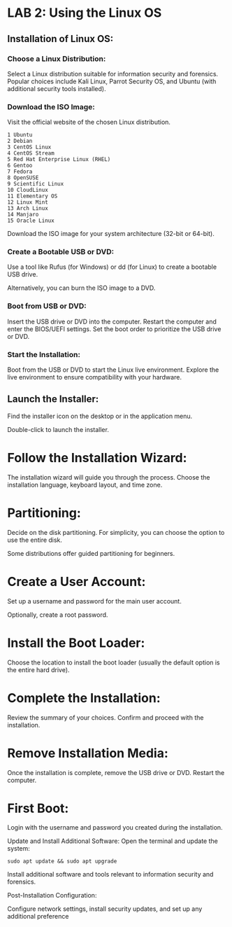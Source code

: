 # LAB 2: Using the Linux OS

 <h2> Installation of Linux OS: </h2>

 <h3> Choose a Linux Distribution: </h3> 
 
Select a Linux distribution suitable for information security and forensics. Popular choices include Kali Linux, Parrot Security OS, and Ubuntu (with additional security tools installed).

<h3>Download the ISO Image:</h3> 

Visit the official website of the chosen Linux distribution.
```
1 Ubuntu
2 Debian
3 CentOS Linux
4 CentOS Stream
5 Red Hat Enterprise Linux (RHEL)
6 Gentoo
7 Fedora
8 OpenSUSE
9 Scientific Linux
10 CloudLinux
11 Elementary OS
12 Linux Mint
13 Arch Linux
14 Manjaro
15 Oracle Linux 
```

Download the ISO image for your system architecture (32-bit or 64-bit).

<h3>Create a Bootable USB or DVD:</h3> 

Use a tool like Rufus (for Windows) or dd (for Linux) to create a bootable USB drive.

Alternatively, you can burn the ISO image to a DVD.

<h3>Boot from USB or DVD:</h3> 

Insert the USB drive or DVD into the computer. Restart the computer and enter the BIOS/UEFI settings. Set the boot order to prioritize the USB drive or DVD.

<h3>Start the Installation:</h3> 

Boot from the USB or DVD to start the Linux live environment. Explore the live environment to ensure compatibility with your hardware.

<h2> Launch the Installer:</h2>

Find the installer icon on the desktop or in the application menu.

Double-click to launch the installer.

# Follow the Installation Wizard:
The installation wizard will guide you through the process.
Choose the installation language, keyboard layout, and time zone.

# Partitioning:

Decide on the disk partitioning. For simplicity, you can choose the option to use the entire disk.

Some distributions offer guided partitioning for beginners.

# Create a User Account:

Set up a username and password for the main user account.

Optionally, create a root password.

# Install the Boot Loader:

Choose the location to install the boot loader (usually the default option is the entire hard drive).

# Complete the Installation:

Review the summary of your choices. Confirm and proceed with the installation.

# Remove Installation Media:

Once the installation is complete, remove the USB drive or DVD. Restart the computer.

# First Boot:

Login with the username and password you created during the installation.

Update and Install Additional Software: Open the terminal and update the system: 

`sudo apt update && sudo apt upgrade`

Install additional software and tools relevant to information security and forensics.

Post-Installation Configuration:

Configure network settings, install security updates, and set up any additional preference

